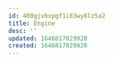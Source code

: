 ```yaml
---
id: 400gjvbxpgf1i83wy8lz5a2
title: Engine
desc: ''
updated: 1646817029920
created: 1646817029920
---
```


